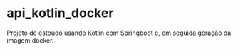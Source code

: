# api_kotlin_docker

Projeto de estoudo usando Kotlin com Springboot e, em seguida geração da imagem docker.
